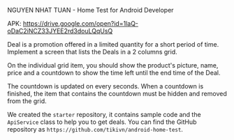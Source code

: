 NGUYEN NHAT TUAN - Home Test for Android Developer

APK: https://drive.google.com/open?id=1laQ-oDaC2iNCZ33JYEE2rd3douLQqUsQ


Deal is a promotion offered in a limited quantity for a short period of time. Implement a screen that lists the Deals in a 2 columns grid.

On the individual grid item, you should show the product's picture, name, price and a countdown to show the time left until the end time of the Deal.

The countdown is updated on every seconds. When a countdown is finished, the item that contains the countdown must be hidden and removed from the grid.

We created the `starter` repository, it contains sample code and the `ApiService` class to help you to get deals. You can find the GitHub repository as `https://github.com/tikivn/android-home-test`.
